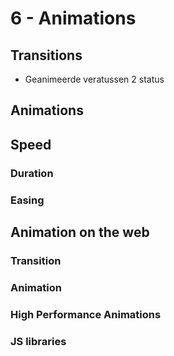 # 6 - Animations
## Transitions
- Geanimeerde veratussen 2 status
## Animations
## Speed
### Duration
### Easing
## Animation on the web
### Transition
### Animation
### High Performance Animations
### JS libraries
<!--stackedit_data:
eyJoaXN0b3J5IjpbMTcxODIwMzQyNSwxNjkxOTMyOTg3XX0=
-->